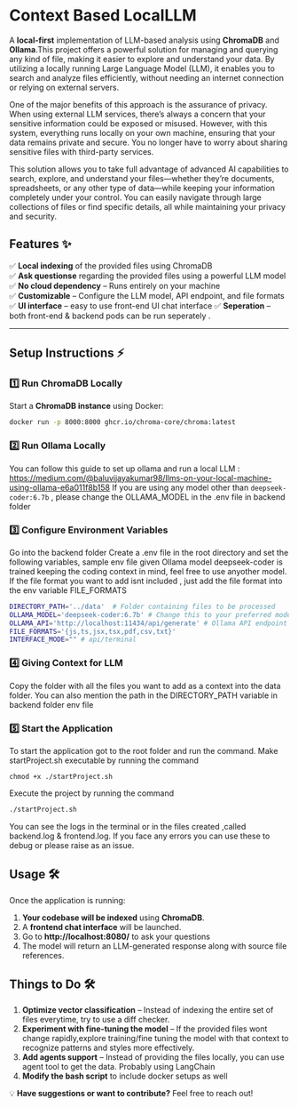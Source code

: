 # **Context Based LocalLLM** 
A **local-first** implementation of LLM-based analysis using **ChromaDB** and **Ollama**.This project offers a powerful solution for managing and querying any kind of file, making it easier to explore and understand your data. By utilizing a locally running Large Language Model (LLM), it enables you to search and analyze files efficiently, without needing an internet connection or relying on external servers.

One of the major benefits of this approach is the assurance of privacy. When using external LLM services, there’s always a concern that your sensitive information could be exposed or misused. However, with this system, everything runs locally on your own machine, ensuring that your data remains private and secure. You no longer have to worry about sharing sensitive files with third-party services.

This solution allows you to take full advantage of advanced AI capabilities to search, explore, and understand your files—whether they’re documents, spreadsheets, or any other type of data—while keeping your information completely under your control. You can easily navigate through large collections of files or find specific details, all while maintaining your privacy and security.

## **Features** ✨  
✅ **Local indexing** of the provided files using ChromaDB  
✅ **Ask questionse** regarding the provided files using a powerful LLM model  
✅ **No cloud dependency** – Runs entirely on your machine  
✅ **Customizable** – Configure the LLM model, API endpoint, and file formats  
✅ **UI interface** – easy to use front-end UI chat interface
✅ **Seperation** – both front-end & backend pods can be run seperately .


---

## **Setup Instructions** ⚡  

### **1️⃣ Run ChromaDB Locally**
Start a **ChromaDB instance** using Docker:  
```sh
docker run -p 8000:8000 ghcr.io/chroma-core/chroma:latest
```
### **2️⃣ Run Ollama Locally**
You can follow this guide to set up ollama and run a local LLM : https://medium.com/@baluvijayakumar98/llms-on-your-local-machine-using-ollama-e6a011f8b158
If you are using any model other than `deepseek-coder:6.7b` , please change the OLLAMA_MODEL in the .env file in backend folder

### **3️⃣ Configure Environment Variables**
Go into the backend folder
Create a .env file in the root directory and set the following variables, sample env file given
Ollama model deepseek-coder is trained keeping the coding context in mind, feel free to use anyother model.
If the file format you want to add isnt included , just add the file format into the env variable FILE_FORMATS
```sh
DIRECTORY_PATH='../data'  # Folder containing files to be processed
OLLAMA_MODEL='deepseek-coder:6.7b' # Change this to your preferred model
OLLAMA_API='http://localhost:11434/api/generate' # Ollama API endpoint
FILE_FORMATS='{js,ts,jsx,tsx,pdf,csv,txt}' 
INTERFACE_MODE="" # api/terminal
```

### **4️⃣ Giving Context for LLM**
Copy the folder with all the files you want to add as a context into the data folder. You can also mention the path in the DIRECTORY_PATH variable in backend folder env file

### **5️⃣ Start the Application**
To start the application got to the root folder and run the command.
Make startProject.sh executable by running the command 
```
chmod +x ./startProject.sh
```
Execute the project by running the command
```sh
./startProject.sh
```
You can see the logs in the terminal or in the files created ,called backend.log & frontend.log. If you face any errors you can use these to debug or please raise as an issue.


## **Usage** 🛠️  

Once the application is running:  

1. **Your codebase will be indexed** using **ChromaDB**.  
2. A **frontend chat interface** will be launched.
3. Go to **http://localhost:8080/** to ask your questions  
4. The model will return an LLM-generated response along with source file references.



## **Things to Do** 🛠️  

1. **Optimize vector classification** – Instead of indexing the entire set of files everytime, try to use a diff checker.  
2. **Experiment with fine-tuning the model** – If the provided files wont change rapidly,explore training/fine tuning the model with that context to recognize patterns and styles more effectively.
3. **Add agents support** – Instead of providing the files locally, you can use agent tool to get the data. Probably using LangChain
5. **Modify the bash script** to include docker setups as well
     

💡 **Have suggestions or want to contribute?** Feel free to reach out!  








